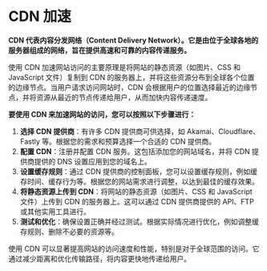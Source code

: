 # CDN 加速

**CDN 代表内容分发网络（Content Delivery Network）。它是由位于全球各地的服务器组成的网络，旨在提供高速和可靠的内容传递服务。**

使用 CDN 加速网站访问的主要原理是将网站的静态资源（如图片、CSS 和 JavaScript 文件）复制到 CDN 的服务器上，并将这些资源分布到全球各个位置的边缘节点。当用户请求访问网站时，CDN 会根据用户的位置选择最近的边缘节点，并将资源从最近的节点传递给用户，从而加快内容传递速度。

**要使用 CDN 来加速网站的访问，您可以按照以下步骤进行：**

1. **选择 CDN 提供商**：有许多 CDN 提供商可供选择，如 Akamai、Cloudflare、Fastly 等。根据您的需求和预算选择一个合适的 CDN 提供商。
2. **配置 CDN**：注册并配置 CDN 服务。这包括添加您的网站域名，并将 CDN 提供商提供的 DNS 设置应用到您的域名上。
3. **设置缓存规则**：通过 CDN 提供商的控制面板，您可以设置缓存规则，例如缓存时间、缓存行为等。根据您的网站需求进行调整，以达到最佳的缓存效果。
4. **将静态资源上传到 CDN**：将网站的静态资源（如图片、CSS 和 JavaScript 文件）上传到 CDN 的服务器上。这可以通过 CDN 提供商提供的 API、FTP 或其他实用工具进行。
5. **测试和优化**：确保设置正确并经过测试。根据实际情况进行优化，例如调整缓存规则、删除不必要的资源等。

使用 CDN 可以显著提高网站的访问速度和性能，特别是对于全球范围的访问。它通过减少距离和优化传输路径，将内容更快地传递给用户。
